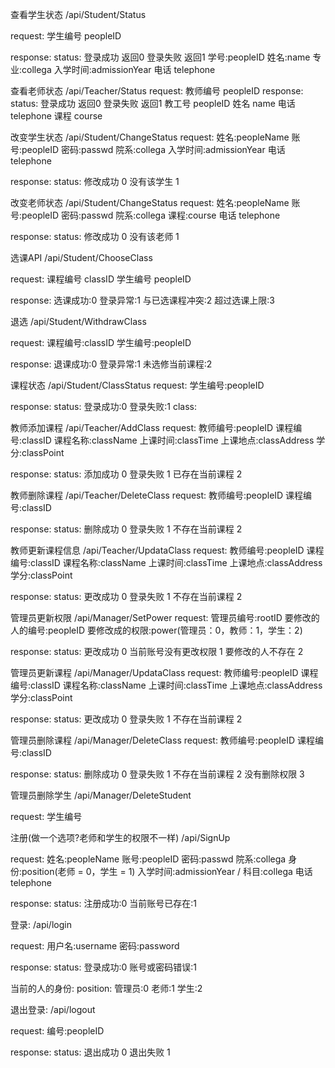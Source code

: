 查看学生状态
/api/Student/Status

request:
学生编号 peopleID

response:
status:
登录成功 返回0
登录失败 返回1
学号:peopleID
姓名:name
专业:collega
入学时间:admissionYear
电话 telephone

查看老师状态
/api/Teacher/Status
request:
教师编号 peopleID
response:
status:
登录成功 返回0
登录失败 返回1
教工号 peopleID
姓名 name
电话 telephone
课程 course

改变学生状态
/api/Student/ChangeStatus
request:
姓名:peopleName
账号:peopleID
密码:passwd
院系:collega
入学时间:admissionYear
电话 telephone

response:
status:
修改成功 0
没有该学生 1

改变老师状态
/api/Student/ChangeStatus
request:
姓名:peopleName
账号:peopleID
密码:passwd
院系:collega
课程:course
电话 telephone

response:
status:
修改成功 0
没有该老师 1


选课API
/api/Student/ChooseClass

request:
课程编号 classID
学生编号 peopleID

response:
选课成功:0
登录异常:1
与已选课程冲突:2
超过选课上限:3


退选
/api/Student/WithdrawClass

request:
课程编号:classID
学生编号:peopleID

response:
退课成功:0
登录异常:1
未选修当前课程:2

课程状态
/api/Student/ClassStatus
request:
学生编号:peopleID

response:
status:
登录成功:0
登录失败:1
class:


教师添加课程
/api/Teacher/AddClass
request:
教师编号:peopleID
课程编号:classID
课程名称:className
上课时间:classTime
上课地点:classAddress
学分:classPoint

response:
status:
添加成功 0
登录失败 1
已存在当前课程 2

教师删除课程
/api/Teacher/DeleteClass
request:
教师编号:peopleID
课程编号:classID

response:
status:
删除成功 0
登录失败 1
不存在当前课程 2


教师更新课程信息
/api/Teacher/UpdataClass
request:
教师编号:peopleID
课程编号:classID
课程名称:className
上课时间:classTime
上课地点:classAddress
学分:classPoint

response:
status:
更改成功 0
登录失败 1
不存在当前课程 2

管理员更新权限
/api/Manager/SetPower
request:
管理员编号:rootID
要修改的人的编号:peopleID
要修改成的权限:power(管理员：0，教师：1，学生：2)

response:
status:
更改成功 0
当前账号没有更改权限 1
要修改的人不存在 2


管理员更新课程
/api/Manager/UpdataClass
request:
教师编号:peopleID
课程编号:classID
课程名称:className
上课时间:classTime
上课地点:classAddress
学分:classPoint

response:
status:
更改成功 0
登录失败 1
不存在当前课程 2


管理员删除课程
/api/Manager/DeleteClass
request:
教师编号:peopleID
课程编号:classID

response:
status:
删除成功 0
登录失败 1
不存在当前课程 2
没有删除权限 3

管理员删除学生
/api/Manager/DeleteStudent

request:
学生编号


注册(做一个选项?老师和学生的权限不一样)
/api/SignUp

request:
姓名:peopleName
账号:peopleID
密码:passwd
院系:collega
身份:position(老师 = 0，学生 = 1)
入学时间:admissionYear / 科目:collega
电话 telephone


response:
status:
注册成功:0
当前账号已存在:1

登录:
/api/login

request:
用户名:username
密码:password

response:
status:
登录成功:0
账号或密码错误:1

当前的人的身份:
position:
管理员:0
老师:1
学生:2

退出登录:
/api/logout

request:
编号:peopleID

response:
status:
退出成功 0
退出失败 1

